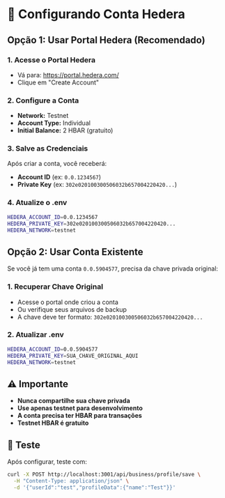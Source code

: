 # 🔑 Configurando Conta Hedera

## Opção 1: Usar Portal Hedera (Recomendado)

### 1. Acesse o Portal Hedera
- Vá para: https://portal.hedera.com/
- Clique em "Create Account"

### 2. Configure a Conta
- **Network:** Testnet
- **Account Type:** Individual
- **Initial Balance:** 2 HBAR (gratuito)

### 3. Salve as Credenciais
Após criar a conta, você receberá:
- **Account ID** (ex: `0.0.1234567`)
- **Private Key** (ex: `302e020100300506032b657004220420...`)

### 4. Atualize o .env
```bash
HEDERA_ACCOUNT_ID=0.0.1234567
HEDERA_PRIVATE_KEY=302e020100300506032b657004220420...
HEDERA_NETWORK=testnet
```

## Opção 2: Usar Conta Existente

Se você já tem uma conta `0.0.5904577`, precisa da chave privada original:

### 1. Recuperar Chave Original
- Acesse o portal onde criou a conta
- Ou verifique seus arquivos de backup
- A chave deve ter formato: `302e020100300506032b657004220420...`

### 2. Atualizar .env
```bash
HEDERA_ACCOUNT_ID=0.0.5904577
HEDERA_PRIVATE_KEY=SUA_CHAVE_ORIGINAL_AQUI
HEDERA_NETWORK=testnet
```

## ⚠️ Importante

- **Nunca compartilhe sua chave privada**
- **Use apenas testnet para desenvolvimento**
- **A conta precisa ter HBAR para transações**
- **Testnet HBAR é gratuito**

## 🧪 Teste

Após configurar, teste com:
```bash
curl -X POST http://localhost:3001/api/business/profile/save \
  -H "Content-Type: application/json" \
  -d '{"userId":"test","profileData":{"name":"Test"}}'
``` 